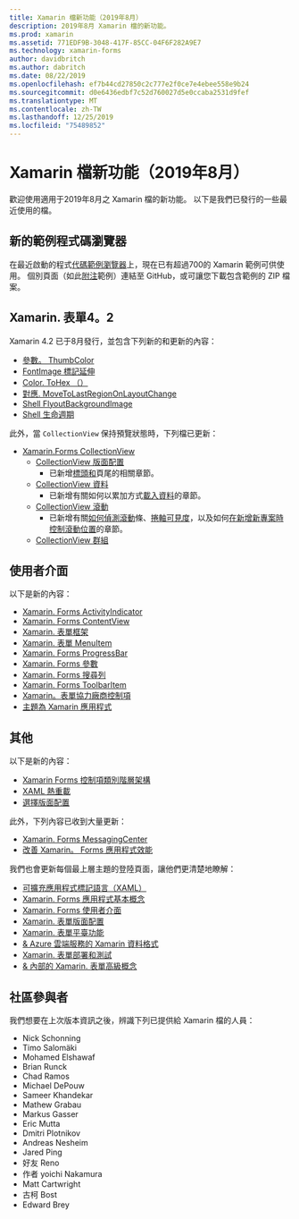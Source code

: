 ```yaml
---
title: Xamarin 檔新功能（2019年8月）
description: 2019年8月 Xamarin 檔的新功能。
ms.prod: xamarin
ms.assetid: 771EDF9B-3048-417F-85CC-04F6F282A9E7
ms.technology: xamarin-forms
author: davidbritch
ms.author: dabritch
ms.date: 08/22/2019
ms.openlocfilehash: ef7b44cd27850c2c777e2f0ce7e4ebee558e9b24
ms.sourcegitcommit: d0e6436edbf7c52d760027d5e0ccaba2531d9fef
ms.translationtype: MT
ms.contentlocale: zh-TW
ms.lasthandoff: 12/25/2019
ms.locfileid: "75489852"
---
```

# <a name="xamarin-docs-whats-new-august-2019"></a>Xamarin 檔新功能（2019年8月）

歡迎使用適用于2019年8月之 Xamarin 檔的新功能。 以下是我們已發行的一些最近使用的檔。

## <a name="new-sample-code-browser"></a>新的範例程式碼瀏覽器

在最近啟動的程式[代碼範例瀏覽器](https://docs.microsoft.com/samples/browse/?products=xamarin)上，現在已有超過700的 Xamarin 範例可供使用。 個別頁面（如此[附注](https://docs.microsoft.com/samples/xamarin/xamarin-forms-samples/getstarted-notes-singlepage/)範例）連結至 GitHub，或可讓您下載包含範例的 ZIP 檔案。

## <a name="xamarinforms-42"></a>Xamarin. 表單4。2

Xamarin 4.2 已于8月發行，並包含下列新的和更新的內容：

- [參數。 ThumbColor](~/xamarin-forms/user-interface/switch.md#switch-appearance)
- [FontImage 標記延伸](~/xamarin-forms/xaml/markup-extensions/consuming.md#fontimage-markup-extension)
- [Color. ToHex （）](~/xamarin-forms/user-interface/colors.md#additional-methods)
- [對應. MoveToLastRegionOnLayoutChange](~/xamarin-forms/user-interface/map/map.md#maintain-map-region-on-layout-change)
- [Shell FlyoutBackgroundImage](~/xamarin-forms/app-fundamentals/shell/flyout.md#flyout-background-image)
- [Shell 生命週期](~/xamarin-forms/app-fundamentals/shell/lifecycle.md)

此外，當 `CollectionView` 保持預覽狀態時，下列檔已更新：

- [Xamarin.Forms CollectionView](~/xamarin-forms/user-interface/collectionview/index.md)
  - [CollectionView 版面配置](~/xamarin-forms/user-interface/collectionview/layout.md)
    - 已新增[標頭和](~/xamarin-forms/user-interface/collectionview/layout.md#headers-and-footers)頁尾的相關章節。
  - [CollectionView 資料](~/xamarin-forms/user-interface/collectionview/populate-data.md)
    - 已新增有關如何以累加方式[載入資料](~/xamarin-forms/user-interface/collectionview/populate-data.md#load-data-incrementally)的章節。
  - [CollectionView 滾動](~/xamarin-forms/user-interface/collectionview/scrolling.md)
    - 已新增有關[如何偵測滾動](~/xamarin-forms/user-interface/collectionview/scrolling.md#detect-scrolling)條、[捲軸可見度](~/xamarin-forms/user-interface/collectionview/scrolling.md#scroll-bar-visibility)，以及如何[在新增新專案時控制滾動位置](~/xamarin-forms/user-interface/collectionview/scrolling.md#control-scroll-position-when-new-items-are-added)的章節。
  - [CollectionView 群組](~/xamarin-forms/user-interface/collectionview/grouping.md)

## <a name="user-interface"></a>使用者介面

以下是新的內容：

- [Xamarin. Forms ActivityIndicator](~/xamarin-forms/user-interface/activityindicator.md)
- [Xamarin. Forms ContentView](~/xamarin-forms/user-interface/layouts/contentview.md)
- [Xamarin. 表單框架](~/xamarin-forms/user-interface/layouts/frame.md)
- [Xamarin. 表單 MenuItem](~/xamarin-forms/user-interface/menuitem.md)
- [Xamarin. Forms ProgressBar](~/xamarin-forms/user-interface/progressbar.md)
- [Xamarin. Forms 參數](~/xamarin-forms/user-interface/switch.md)
- [Xamarin. Forms 搜尋列](~/xamarin-forms/user-interface/searchbar.md)
- [Xamarin. Forms ToolbarItem](~/xamarin-forms/user-interface/toolbaritem.md)
- [Xamarin。表單協力廠商控制項](~/xamarin-forms/user-interface/controls/thirdparty.md)
- [主題為 Xamarin 應用程式](~/xamarin-forms/user-interface/theming.md)

## <a name="other"></a>其他

以下是新的內容：

- [Xamarin Forms 控制項類別階層架構](~/xamarin-forms/internals/class-hierarchy.md)
- [XAML 熱重載](~/xamarin-forms/xaml/hot-reload.md)
- [選擇版面配置](~/xamarin-forms/user-interface/layouts/choose-layout.md)

此外，下列內容已收到大量更新：

- [Xamarin. Forms MessagingCenter](~/xamarin-forms/app-fundamentals/messaging-center.md)
- [改善 Xamarin。 Forms 應用程式效能](~/xamarin-forms/deploy-test/performance.md)

我們也會更新每個最上層主題的登陸頁面，讓他們更清楚地瞭解：

- [可擴充應用程式標記語言（XAML）](~/xamarin-forms/xaml/index.yml)
- [Xamarin. Forms 應用程式基本概念](~/xamarin-forms/app-fundamentals/index.yml)
- [Xamarin. Forms 使用者介面](~/xamarin-forms/user-interface/index.yml)
- [Xamarin. 表單版面配置](~/xamarin-forms/user-interface/layouts/index.yml)
- [Xamarin. 表單平臺功能](~/xamarin-forms/platform/index.yml)
- [& Azure 雲端服務的 Xamarin 資料格式](~/xamarin-forms/data-cloud/index.yml)
- [Xamarin. 表單部署和測試](~/xamarin-forms/deploy-test/index.yml)
- [& 內部的 Xamarin. 表單高級概念](~/xamarin-forms/internals/index.yml)

## <a name="community-contributors"></a>社區參與者

我們想要在上次版本資訊之後，辨識下列已提供給 Xamarin 檔的人員：

- Nick Schonning
- Timo Salomäki
- Mohamed Elshawaf
- Brian Runck
- Chad Ramos
- Michael DePouw
- Sameer Khandekar
- Mathew Grabau
- Markus Gasser
- Eric Mutta
- Dmitri Plotnikov
- Andreas Nesheim
- Jared Ping
- 好友 Reno
- 作者 yoichi Nakamura
- Matt Cartwright
- 古柯 Bost
- Edward Brey
